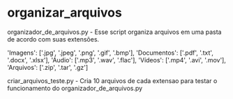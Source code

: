 # organizar_arquivos

 organizador_de_arquivos.py - Esse script organiza arquivos em uma pasta de acordo com suas extensões. 

   'Imagens': ['.jpg', '.jpeg', '.png', '.gif', '.bmp'],
   'Documentos': ['.pdf', '.txt', '.docx', '.xlsx'],
   'Áudio': ['.mp3', '.wav', '.flac'],
   'Vídeos': ['.mp4', '.avi', '.mov'],
   'Arquivos': ['.zip', '.tar', '.gz']

 criar_arquivos_teste.py - Cria 10 arquivos de cada extensao para testar o funcionamento do organizador_de_arquivos.py
